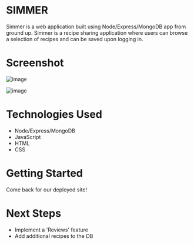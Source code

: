 # SIMMER
Simmer is a web application built using Node/Express/MongoDB app from ground up. Simmer is a recipe sharing application where users can browse a selection of recipes and can be saved upon logging in.

# Screenshot

![image](https://github.com/LGsusM69/project2_simmer/assets/12722536/dcb0921b-c691-47c4-982b-96a03a0b7445)

![image](https://github.com/LGsusM69/project2_simmer/assets/12722536/0ce66185-cc34-4b43-9e60-50e15ff6684b)


# Technologies Used

- Node/Express/MongoDB
- JavaScript
- HTML
- CSS

# Getting Started

Come back for our deployed site!

# Next Steps

- Implement a 'Reviews' feature
- Add additional recipes to the DB

